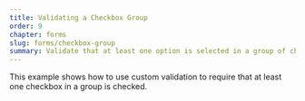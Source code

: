 ```yaml
---
title: Validating a Checkbox Group
order: 9
chapter: forms
slug: forms/checkbox-group
summary: Validate that at least one option is selected in a group of checkboxes.
---
```


This example shows how to use custom validation to require that at least one checkbox in a group is checked.
